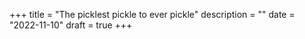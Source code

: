 +++
title = "The picklest pickle to ever pickle"
description = ""
date = "2022-11-10"
draft = true
+++